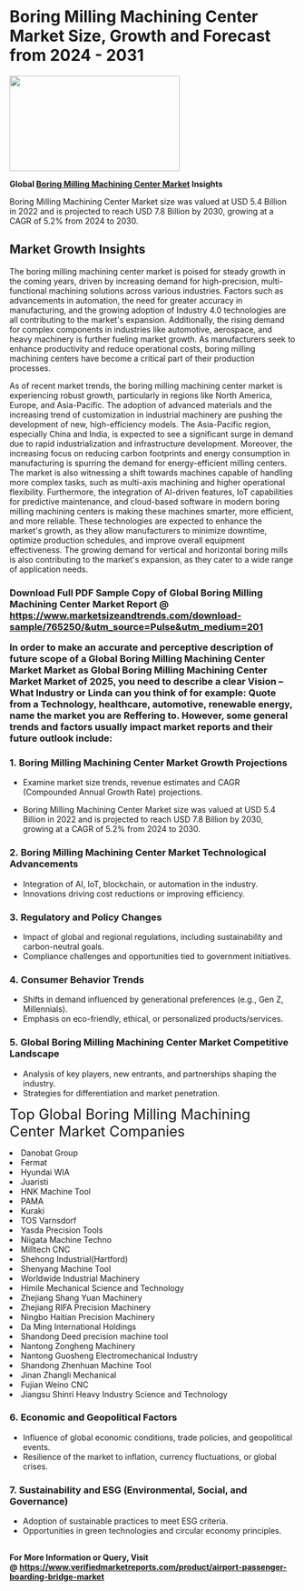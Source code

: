 <H1>Boring Milling Machining Center Market Size, Growth and Forecast from 2024 - 2031</H1><img class="aligncenter size-medium wp-image-584254" src="https://thirdeyenews.in/wp-content/uploads/2024/09/Global-Market-Research-300x168.jpeg" alt="" width="300" height="168" /><p><strong>Global&nbsp;<a href="https://www.marketsizeandtrends.com/download-sample/765250/&amp;utm_source=Pulse&amp;utm_medium=201">Boring Milling Machining Center Market</a> Insights</strong></p><p>Boring Milling Machining Center Market size was valued at USD 5.4 Billion in 2022 and is projected to reach USD 7.8 Billion by 2030, growing at a CAGR of 5.2% from 2024 to 2030.</p><p><h2>Market Growth Insights</h2> <p>The boring milling machining center market is poised for steady growth in the coming years, driven by increasing demand for high-precision, multi-functional machining solutions across various industries. Factors such as advancements in automation, the need for greater accuracy in manufacturing, and the growing adoption of Industry 4.0 technologies are all contributing to the market's expansion. Additionally, the rising demand for complex components in industries like automotive, aerospace, and heavy machinery is further fueling market growth. As manufacturers seek to enhance productivity and reduce operational costs, boring milling machining centers have become a critical part of their production processes.</p> <p><strong></strong></p> <p>As of recent market trends, the boring milling machining center market is experiencing robust growth, particularly in regions like North America, Europe, and Asia-Pacific. The adoption of advanced materials and the increasing trend of customization in industrial machinery are pushing the development of new, high-efficiency models. The Asia-Pacific region, especially China and India, is expected to see a significant surge in demand due to rapid industrialization and infrastructure development. Moreover, the increasing focus on reducing carbon footprints and energy consumption in manufacturing is spurring the demand for energy-efficient milling centers. The market is also witnessing a shift towards machines capable of handling more complex tasks, such as multi-axis machining and higher operational flexibility. Furthermore, the integration of AI-driven features, IoT capabilities for predictive maintenance, and cloud-based software in modern boring milling machining centers is making these machines smarter, more efficient, and more reliable. These technologies are expected to enhance the market's growth, as they allow manufacturers to minimize downtime, optimize production schedules, and improve overall equipment effectiveness. The growing demand for vertical and horizontal boring mills is also contributing to the market's expansion, as they cater to a wide range of application needs. <h3></p><p><span class=""><strong>Download Full PDF Sample Copy of Global Boring Milling Machining Center Market Report</strong> @ <a href="https://www.marketsizeandtrends.com/download-sample/765250/&amp;utm_source=Pulse&amp;utm_medium=201" target="_blank">https://www.marketsizeandtrends.com/download-sample/765250/&amp;utm_source=Pulse&amp;utm_medium=201</a></span></p><p>In order to make an accurate and perceptive description of future scope of a Global&nbsp;Boring Milling Machining Center Market Market as Global&nbsp;Boring Milling Machining Center Market Market of 2025, you need to describe a clear Vision &ndash; What Industry or Linda can you think of for example: Quote from a Technology, healthcare, automotive, renewable energy, name the market you are Reffering to. However, some general trends and factors usually impact market reports and their future outlook include:</p><h3>1.&nbsp;<strong>Boring Milling Machining Center Market Growth Projections</strong></h3><ul><li>Examine market size trends, revenue estimates and CAGR (Compounded Annual Growth Rate) projections.</li><li><p>Boring Milling Machining Center Market size was valued at USD 5.4 Billion in 2022 and is projected to reach USD 7.8 Billion by 2030, growing at a CAGR of 5.2% from 2024 to 2030.</p></li></ul><h3>2.&nbsp;<strong>Boring Milling Machining Center Market Technological Advancements</strong></h3><ul><li>Integration of AI, IoT, blockchain, or automation in the industry.</li><li>Innovations driving cost reductions or improving efficiency.</li></ul><h3>3.&nbsp;<strong>Regulatory and Policy Changes</strong></h3><ul><li>Impact of global and regional regulations, including sustainability and carbon-neutral goals.</li><li>Compliance challenges and opportunities tied to government initiatives.</li></ul><h3>4.&nbsp;<strong>Consumer Behavior Trends</strong></h3><ul><li>Shifts in demand influenced by generational preferences (e.g., Gen Z, Millennials).</li><li>Emphasis on eco-friendly, ethical, or personalized products/services.</li></ul><h3>5.&nbsp;<strong>Global Boring Milling Machining Center Market Competitive Landscape</strong></h3><ul><li>Analysis of key players, new entrants, and partnerships shaping the industry.</li><li>Strategies for differentiation and market penetration.</li></ul><p data-pm-slice="1 1 []"><span style="color: inherit; font-family: inherit; font-size: 25px;">Top Global Boring Milling Machining Center Market Companies</span></p><div class="" data-test-id=""><p><li>Danobat Group</li><li> Fermat</li><li> Hyundai WIA</li><li> Juaristi</li><li> HNK Machine Tool</li><li> PAMA</li><li> Kuraki</li><li> TOS Varnsdorf</li><li> Yasda Precision Tools</li><li> Niigata Machine Techno</li><li> Milltech CNC</li><li> Shehong Industrial(Hartford)</li><li> Shenyang Machine Tool</li><li> Worldwide Industrial Machinery</li><li> Himile Mechanical Science and Technology</li><li> Zhejiang Shang Yuan Machinery</li><li> Zhejiang RIFA Precision Machinery</li><li> Ningbo Haitian Precision Machinery</li><li> Da Ming International Holdings</li><li> Shandong Deed precision machine tool</li><li> Nantong Zongheng Machinery</li><li> Nantong Guosheng Electromechanical Industry</li><li> Shandong Zhenhuan Machine Tool</li><li> Jinan Zhangli Mechanical</li><li> Fujian Weino CNC</li><li> Jiangsu Shinri Heavy Industry Science and Technology</li></p></div><h3>6.&nbsp;<strong>Economic and Geopolitical Factors</strong></h3><ul><li>Influence of global economic conditions, trade policies, and geopolitical events.</li><li>Resilience of the market to inflation, currency fluctuations, or global crises.</li></ul><h3>7.&nbsp;<strong>Sustainability and ESG (Environmental, Social, and Governance)</strong></h3><ul><li>Adoption of sustainable practices to meet ESG criteria.</li><li>Opportunities in green technologies and circular economy principles.</li></ul><h2><strong style="font-size: 14px;">For More Information or Query, Visit @&nbsp;</strong><a style="background-color: #ffffff; font-size: 14px;" href="https://www.marketsizeandtrends.com/report/boring-milling-machining-center-market/" target="_blank">https://www.verifiedmarketreports.com/product/airport-passenger-boarding-bridge-market</a></h2>
